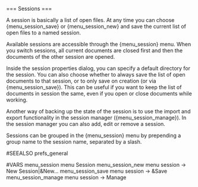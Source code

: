 === Sessions ===

A session is basically a list of open files. At any time you can choose
{menu_session_save} or {menu_session_new} and save the current list of open
files to a named session.

Available sessions are accessible through the {menu_session} menu.
When you switch sessions, all current documents are closed first and then
the documents of the other session are opened.

Inside the session properties dialog, you can specify a default directory for the session.
You can also choose whether to always save
the list of open documents to that session, or to only save on creation (or
via {menu_session_save}). This can be useful if you want to keep the list of
documents in session the same, even if you open or close documents while
working.

Another way of backing up the state of the session is to use the import
and export functionality in the session manager ({menu_session_manage}).
In the session manager you can also add, edit or remove a session.

Sessions can be grouped in the {menu_session} menu by prepending a group name to
the session name, separated by a slash.

#SEEALSO
prefs_general

#VARS
menu_session menu Session
menu_session_new menu session -> New Session|&New...
menu_session_save menu session -> &Save
menu_session_manage menu session -> Manage
